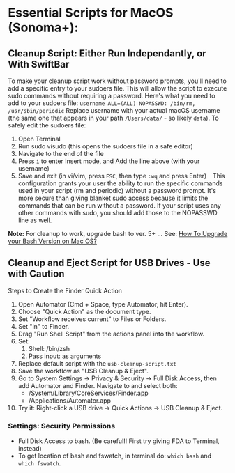 # Essential Scripts for MacOS (Sonoma+):

## Cleanup Script: Either Run Independantly, or With SwiftBar 

To make your cleanup script work without password prompts, you'll need to add a specific entry to your sudoers file. This will allow the script to execute sudo commands without requiring a password.
Here's what you need to add to your sudoers file:
`username ALL=(ALL) NOPASSWD: /bin/rm, /usr/sbin/periodic`
Replace username with your actual macOS username (the same one that appears in your path `/Users/data/` - so likely `data`).
To safely edit the sudoers file:
1. Open Terminal
2. Run sudo visudo (this opens the sudoers file in a safe editor)
3. Navigate to the end of the file
4. Press `i` to enter Insert mode, and Add the line above (with your username)
5. Save and exit (in vi/vim, press `ESC`, then type `:wq` and press Enter)
⠀This configuration grants your user the ability to run the specific commands used in your script (rm and periodic) without a password prompt. It's more secure than giving blanket sudo access because it limits the commands that can be run without a password.
If your script uses any other commands with sudo, you should add those to the NOPASSWD line as well.

**Note:** For cleanup to work, upgrade bash to ver. 5+ ... See: [How To Upgrade your Bash Version on Mac OS?](https://www.shell-tips.com/mac/upgrade-bash/#gsc.tab=0)

## Cleanup and Eject Script for USB Drives - Use with Caution

Steps to Create the Finder Quick Action

1. Open Automator (Cmd + Space, type Automator, hit Enter).
2. Choose "Quick Action" as the document type.
3. Set "Workflow receives current" to Files or Folders.
4. Set "in" to Finder.
5. Drag "Run Shell Script" from the actions panel into the workflow.
6. Set:
   1. Shell: /bin/zsh
   2. Pass input: as arguments
7. Replace default script with the `usb-cleanup-script.txt`
8. Save the workflow as "USB Cleanup & Eject".
9. Go to System Settings → Privacy & Security → Full Disk Access, then add Automator and Finder. Navigate to and select both:
   * /System/Library/CoreServices/Finder.app
   * /Applications/Automator.app
10. Try it: Right-click a USB drive → Quick Actions → USB Cleanup & Eject.

### Settings: Security Permissions
- Full Disk Access to bash. (Be careful!! First try giving FDA to Terminal, instead)
- To get location of bash and fswatch, in terminal do: `which bash` and `which fswatch`.
